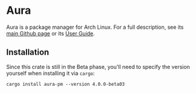 # Aura

Aura is a package manager for Arch Linux. For a full description, see its [main
Github page](https://github.com/fosskers/aura) or its [User
Guide](https://fosskers.github.io/aura/).

## Installation

Since this crate is still in the Beta phase, you'll need to specify the version
yourself when installing it via `cargo`:

```
cargo install aura-pm --version 4.0.0-beta03
```

